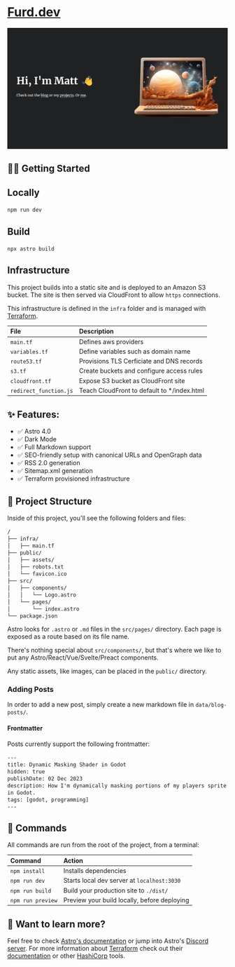 # [Furd.dev](https://furd.dev)

[![Screenshot](screenshot.jpg)](https://furd.dev)

## 👩‍🚀 Getting Started

## Locally
`npm run dev`

## Build
`npx astro build`

## Infrastructure

This project builds into a static site and is deployed to an Amazon S3 bucket. The site is then served via CloudFront to allow `https` connections.

This infrastructure is defined in the `infra` folder and is managed with [Terraform](https://www.terraform.io).

| File                    | Description                                  |
| :---------------------- | :------------------------------------------- |
| `main.tf`               | Defines aws providers                        |
| `variables.tf`          | Define variables such as domain name         |
| `route53.tf`            | Provisions TLS Cerficiate and DNS records    |
| `s3.tf`                 | Create buckets and configure access rules    |
| `cloudfront.tf`         | Expose S3 bucket as CloudFront site          |
| `redirect_function.js`  | Teach CloudFront to default to */index.html  |

## ✨ Features:

- ✅ Astro 4.0
- ✅ Dark Mode
- ✅ Full Markdown support
- ✅ SEO-friendly setup with canonical URLs and OpenGraph data
- ✅ RSS 2.0 generation
- ✅ Sitemap.xml generation
- ✅ Terraform provisioned infrastructure

## 🚀 Project Structure

Inside of this project, you'll see the following folders and files:

```
/
├── infra/
│   ├── main.tf
├── public/
│   ├── assets/
│   ├── robots.txt
│   └── favicon.ico
├── src/
│   ├── components/
│   │   └── Logo.astro
│   └── pages/
│       └── index.astro
└── package.json
```

Astro looks for `.astro` or `.md` files in the `src/pages/` directory. Each page is exposed as a route based on its file name.

There's nothing special about `src/components/`, but that's where we like to put any Astro/React/Vue/Svelte/Preact components.

Any static assets, like images, can be placed in the `public/` directory.

### Adding Posts
In order to add a new post, simply create a new markdown file in `data/blog-posts/`.
#### Frontmatter

Posts currently support the following frontmatter:

```
---
title: Dynamic Masking Shader in Godot
hidden: true
publishDate: 02 Dec 2023
description: How I'm dynamically masking portions of my players sprite in Godot.
tags: [godot, programming]
---
```
## 🧞 Commands

All commands are run from the root of the project, from a terminal:

| Command           | Action                                       |
| :---------------- | :------------------------------------------- |
| `npm install`     | Installs dependencies                        |
| `npm run dev`     | Starts local dev server at `localhost:3030`  |
| `npm run build`   | Build your production site to `./dist/`      |
| `npm run preview` | Preview your build locally, before deploying |


## 👀 Want to learn more?

Feel free to check [Astro's documentation](https://github.com/withastro/astro) or jump into Astro's [Discord server](https://astro.build/chat).
For more information about [Terraform](https://www.terraform.io) check out their [documentation](https://www.terraform.io/docs/index.html) or other [HashiCorp](https://www.hashicorp.com) tools.
